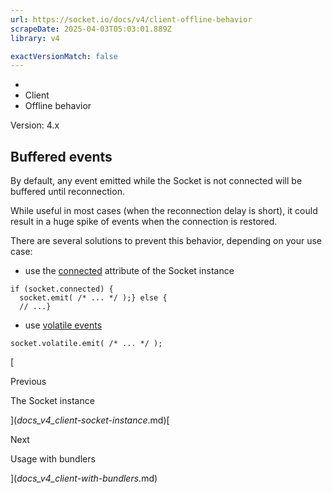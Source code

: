 ```yaml
---
url: https://socket.io/docs/v4/client-offline-behavior
scrapeDate: 2025-04-03T05:03:01.889Z
library: v4

exactVersionMatch: false
---
```


*   [](index.md)
*   Client
*   Offline behavior

Version: 4.x

## Buffered events[​](_docs_v4_client-offline-behavior.md#buffered-events)

By default, any event emitted while the Socket is not connected will be buffered until reconnection.

While useful in most cases (when the reconnection delay is short), it could result in a huge spike of events when the connection is restored.

There are several solutions to prevent this behavior, depending on your use case:
*   use the [connected](_docs_v4_client-socket-instance_.md#socketconnected) attribute of the Socket instance
```
if (socket.connected) {  
  socket.emit( /* ... */ );} else {  
  // ...}  
```
*   use [volatile events](_docs_v4_emitting-events_.md#volatile-events)
```
socket.volatile.emit( /* ... */ );  
```
[

Previous

The Socket instance

](_docs_v4_client-socket-instance_.md)[

Next

Usage with bundlers

](_docs_v4_client-with-bundlers_.md)